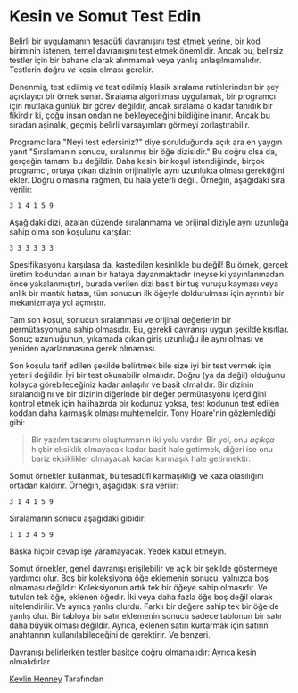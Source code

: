 # Kesin ve Somut Test Edin

Belirli bir uygulamanın tesadüfi davranışını test etmek yerine, bir kod biriminin istenen, temel davranışını test etmek önemlidir. Ancak bu, belirsiz testler için bir bahane olarak alınmamalı veya yanlış anlaşılmamalıdır. Testlerin doğru *ve* kesin olması gerekir.

Denenmiş, test edilmiş ve test edilmiş klasik sıralama rutinlerinden bir şey açıklayıcı bir örnek sunar. Sıralama algoritması uygulamak, bir programcı için mutlaka günlük bir görev değildir, ancak sıralama o kadar tanıdık bir fikirdir ki, çoğu insan ondan ne bekleyeceğini bildiğine inanır. Ancak bu sıradan aşinalık, geçmiş belirli varsayımları görmeyi zorlaştırabilir.

Programcılara "Neyi test edersiniz?" diye sorulduğunda açık ara en yaygın yanıt "Sıralamanın sonucu, sıralanmış bir öğe dizisidir." Bu doğru olsa da, gerçeğin tamamı bu değildir. Daha kesin bir koşul istendiğinde, birçok programcı, ortaya çıkan dizinin orijinaliyle aynı uzunlukta olması gerektiğini ekler. Doğru olmasına rağmen, bu hala yeterli değil. Örneğin, aşağıdaki sıra verilir:

```
3 1 4 1 5 9
```

Aşağıdaki dizi, azalan düzende sıralanmama ve orijinal diziyle aynı uzunluğa sahip olma son koşulunu karşılar:

```
3 3 3 3 3 3
```

Spesifikasyonu karşılasa da, kastedilen kesinlikle bu değil! Bu örnek, gerçek üretim kodundan alınan bir hataya dayanmaktadır (neyse ki yayınlanmadan önce yakalanmıştır), burada verilen dizi basit bir tuş vuruşu kayması veya anlık bir mantık hatası, tüm sonucun ilk öğeyle doldurulması için ayrıntılı bir mekanizmaya yol açmıştır.

Tam son koşul, sonucun sıralanması ve orijinal değerlerin bir permütasyonuna sahip olmasıdır. Bu, gerekli davranışı uygun şekilde kısıtlar. Sonuç uzunluğunun, yıkamada çıkan giriş uzunluğu ile aynı olması ve yeniden ayarlanmasına gerek olmaması.

Son koşulu tarif edilen şekilde belirtmek bile size iyi bir test vermek için yeterli değildir. İyi bir test okunabilir olmalıdır. Doğru (ya da değil) olduğunu kolayca görebileceğiniz kadar anlaşılır ve basit olmalıdır. Bir dizinin sıralandığını ve bir dizinin diğerinde bir değer permütasyonu içerdiğini kontrol etmek için halihazırda bir kodunuz yoksa, test kodunun test edilen koddan daha karmaşık olması muhtemeldir. Tony Hoare'nin gözlemlediği gibi:

> Bir yazılım tasarımı oluşturmanın iki yolu vardır: Bir yol, onu *açıkça* hiçbir eksiklik olmayacak kadar basit hale getirmek, diğeri ise onu bariz eksiklikler olmayacak kadar karmaşık hale getirmektir.

Somut örnekler kullanmak, bu tesadüfi karmaşıklığı ve kaza olasılığını ortadan kaldırır. Örneğin, aşağıdaki sıra verilir:

```
3 1 4 1 5 9
```

Sıralamanın sonucu aşağıdaki gibidir:

```
1 1 3 4 5 9
```

Başka hiçbir cevap işe yaramayacak. Yedek kabul etmeyin.

Somut örnekler, genel davranışı erişilebilir ve açık bir şekilde göstermeye yardımcı olur. Boş bir koleksiyona öğe eklemenin sonucu, yalnızca boş olmaması değildir: Koleksiyonun artık tek bir öğeye sahip olmasıdır. Ve tutulan tek öğe, eklenen öğedir. İki veya daha fazla öğe boş değil olarak nitelendirilir. Ve ayrıca yanlış olurdu. Farklı bir değere sahip tek bir öğe de yanlış olur. Bir tabloya bir satır eklemenin sonucu sadece tablonun bir satır daha büyük olması değildir. Ayrıca, eklenen satırı kurtarmak için satırın anahtarının kullanılabileceğini de gerektirir. Ve benzeri.

Davranışı belirlerken testler basitçe doğru olmamalıdır: Ayrıca kesin olmalıdırlar.

[Kevlin Henney](http://programmer.97things.oreilly.com/wiki/index.php/Kevlin_Henney) Tarafından